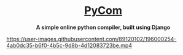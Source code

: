 <h1 align="center"><a href="http://arrowai.pythonanywhere.com">PyCom</a></h1>

<p align="center">
  <b>A simple online python compiler, built using Django</b>
</p>

https://user-images.githubusercontent.com/89120102/196000254-4ab0dc35-b6f0-4b5c-9d8b-4d12083723be.mp4






